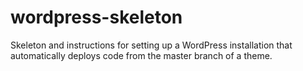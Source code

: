 # wordpress-skeleton
Skeleton and instructions for setting up a WordPress installation that automatically deploys code from the master branch of a theme.
